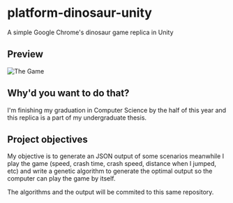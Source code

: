 # platform-dinosaur-unity
A simple Google Chrome's dinosaur game replica in Unity

## Preview
![The Game](https://u.cubeupload.com/victorferraresi/dino.gif)

## Why'd you want to do that?
I'm finishing my graduation in Computer Science by the half of this year and this replica is a part of my undergraduate thesis.

## Project objectives

My objective is to generate an JSON output of some scenarios meanwhile I play the game (speed, crash time, crash speed, distance when I jumped, etc) and write a genetic algorithm to generate the optimal output so the computer can play the game by itself.

The algorithms and the output will be commited to this same repository.

